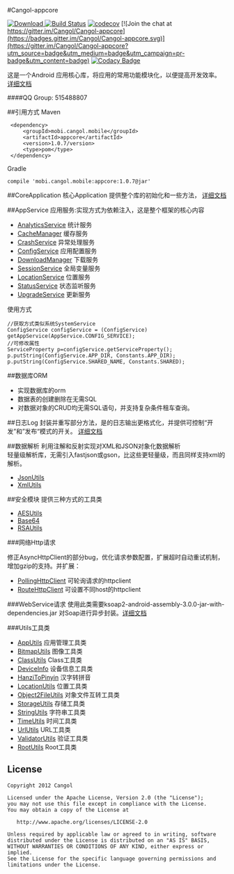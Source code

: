 #Cangol-appcore



[![Download](https://api.bintray.com/packages/cangol/maven/Cangol-appcore/images/download.svg) ](https://bintray.com/cangol/maven/Cangol-appcore/_latestVersion)
[![Build Status](https://travis-ci.org/Cangol/Cangol-appcore.svg?branch=master)](https://travis-ci.org/Cangol/Cangol-appcore)
[![codecov](https://codecov.io/gh/Cangol/Cangol-appcore/branch/master/graph/badge.svg)](https://codecov.io/gh/Cangol/Cangol-appcore)
[![Join the chat at https://gitter.im/Cangol/Cangol-appcore](https://badges.gitter.im/Cangol/Cangol-appcore.svg)](https://gitter.im/Cangol/Cangol-appcore?utm_source=badge&utm_medium=badge&utm_campaign=pr-badge&utm_content=badge)
[![Codacy Badge](https://api.codacy.com/project/badge/Grade/5729a3741d06413fa2da545d8a3838c9)](https://www.codacy.com/app/wxw404/Cangol-appcore?utm_source=github.com&amp;utm_medium=referral&amp;utm_content=Cangol/Cangol-appcore&amp;utm_campaign=Badge_Grade)

这是一个Android 应用核心库，将应用的常用功能模块化，以便提高开发效率。
[详细文档](http://cangol.github.io/Cangol-appcore)  

####QQ Group: 515488807

##引用方式
Maven

     <dependency>
         <groupId>mobi.cangol.mobile</groupId>
         <artifactId>appcore</artifactId>
         <version>1.0.7/version>
         <type>pom</type>
     </dependency>
Gradle
 
    compile 'mobi.cangol.mobile:appcore:1.0.7@jar'
 
##CoreApplication
核心Application 提供整个库的初始化和一些方法，
[详细文档](http://cangol.github.io/Cangol-appcore/mobi/cangol/mobile/CoreApplication.html)

##AppService
应用服务:实现方式为依赖注入，这是整个框架的核心内容

*   [AnalyticsService](http://cangol.github.io/Cangol-appcore/mobi/cangol/mobile/service/analytics/AnalyticsService.html) 统计服务
* 	[CacheManager](http://cangol.github.io/Cangol-appcore/mobi/cangol/mobile/service/cache/CacheManager.html) 缓存服务
* 	[CrashService](http://cangol.github.io/Cangol-appcore/mobi/cangol/mobile/service/crash/CrashService.html)  异常处理服务
* 	[ConfigService](http://cangol.github.io/Cangol-appcore/mobi/cangol/mobile/service/conf/ConfigService.html)  应用配置服务
* 	[DownloadManager](http://cangol.github.io/Cangol-appcore/mobi/cangol/mobile/service/download/DownloadManager.html)  下载服务
* 	[SessionService](http://cangol.github.io/Cangol-appcore/mobi/cangol/mobile/service/session/SessionService.html) 全局变量服务
* 	[LocationService](http://cangol.github.io/Cangol-appcore/mobi/cangol/mobile/service/location/LocationService.html) 位置服务
* 	[StatusService](http://cangol.github.io/Cangol-appcore/mobi/cangol/mobile/service/status/StatusService.html) 状态监听服务
* 	[UpgradeService](http://cangol.github.io/Cangol-appcore/mobi/cangol/mobile/service/upgrade/UpgradeService.html) 更新服务

使用方式
	
	//获取方式类似系统SystemService
	ConfigService configService = (ConfigService) getAppService(AppService.CONFIG_SERVICE);
	//可修改属性
	ServiceProperty p=configService.getServiceProperty();
	p.putString(ConfigService.APP_DIR, Constants.APP_DIR);
	p.putString(ConfigService.SHARED_NAME, Constants.SHARED);
			
##数据库ORM

* 实现数据库的orm
* 数据表的创建删除在无需SQL
* 对数据对象的CRUD均无需SQL语句，并支持复杂条件租车查询。

##日志Log
封装并重写部分方法，是的日志输出更格式化，并提供可控制“开发”和”发布“模式的开关。
[详细文档](http://cangol.github.io/Cangol-appcore/mobi/cangol/mobile/logging/Log.html)

##数据解析
利用注解和反射实现对XML和JSON对象化数据解析  
 轻量级解析库，无需引入fastjson或gson，比这些更轻量级，而且同样支持xml的解析。
 
* [JsonUtils](http://cangol.github.io/Cangol-appcore/mobi/cangol/mobile/parser/JsonUtils.html)
* [XmlUtils](http://cangol.github.io/Cangol-appcore/mobi/cangol/mobile/parser/XmlUtils.html)

##安全模块
提供三种方式的工具类

* [AESUtils](http://cangol.github.io/Cangol-appcore/mobi/cangol/mobile/security/AESUtils.html)
* [Base64](http://cangol.github.io/Cangol-appcore/mobi/cangol/mobile/security/Base64.html)
* [RSAUtils](http://cangol.github.io/Cangol-appcore/mobi/cangol/mobile/security/RSAUtils.html)

###网络Http请求

修正AsyncHttpClient的部分bug，优化请求参数配置，扩展超时自动重试机制，增加gzip的支持。并扩展：

* [PollingHttpClient](http://cangol.github.io/Cangol-appcore/mobi/cangol/mobile/http/extras/PollingHttpClient.html) 可轮询请求的httpclient
* [RouteHttpClient](http://cangol.github.io/Cangol-appcore/mobi/cangol/mobile/http/extras/RouteHttpClient.html) 可设置不同host的httpclient

###WebService请求
使用此类需要ksoap2-android-assembly-3.0.0-jar-with-dependencies.jar 对Soap进行异步封装。[详细文档](http://cangol.github.io/Cangol-appcore/mobi/cangol/mobile/soap/SoapClient.html)



###Utils工具类

*   [AppUtils](http://cangol.github.io/Cangol-appcore/mobi/cangol/mobile/utils/AppUtils.html) 应用管理工具类
* 	[BitmapUtils](http://cangol.github.io/Cangol-appcore/mobi/cangol/mobile/utils/BitmapUtils.html) 图像工具类
* 	[ClassUtils](http://cangol.github.io/Cangol-appcore/mobi/cangol/mobile/utils/ClassUtils.html) Class工具类
* 	[DeviceInfo](http://cangol.github.io/Cangol-appcore/mobi/cangol/mobile/utils/DeviceInfo.html) 设备信息工具类
* 	[HanziToPinyin](http://cangol.github.io/Cangol-appcore/mobi/cangol/mobile/utils/HanziToPinyin.html) 汉字转拼音
* 	[LocationUtils](http://cangol.github.io/Cangol-appcore/mobi/cangol/mobile/utils/LocationUtils.html) 位置工具类
* 	[Object2FileUtils](http://cangol.github.io/Cangol-appcore/mobi/cangol/mobile/utils/Object2FileUtils.html) 对象文件互转工具类
* 	[StorageUtils](http://cangol.github.io/Cangol-appcore/mobi/cangol/mobile/utils/StorageUtils.html) 存储工具类
* 	[StringUtils](http://cangol.github.io/Cangol-appcore/mobi/cangol/mobile/utils/StringUtils.html) 字符串工具类
* 	[TimeUtils](http://cangol.github.io/Cangol-appcore/mobi/cangol/mobile/utils/TimeUtils.html) 时间工具类
* 	[UrlUtils](http://cangol.github.io/Cangol-appcore/mobi/cangol/mobile/utils/UrlUtils.html) URL工具类
* 	[ValidatorUtils](http://cangol.github.io/Cangol-appcore/mobi/cangol/mobile/utils/ValidatorUtils.html) 验证工具类
*   [RootUtils](http://cangol.github.io/Cangol-appcore/mobi/cangol/mobile/utils/RootUtils.html) Root工具类

License
-----------

    Copyright 2012 Cangol

    Licensed under the Apache License, Version 2.0 (the "License");
    you may not use this file except in compliance with the License.
    You may obtain a copy of the License at

       http://www.apache.org/licenses/LICENSE-2.0

    Unless required by applicable law or agreed to in writing, software
    distributed under the License is distributed on an "AS IS" BASIS,
    WITHOUT WARRANTIES OR CONDITIONS OF ANY KIND, either express or implied.
    See the License for the specific language governing permissions and
    limitations under the License.

